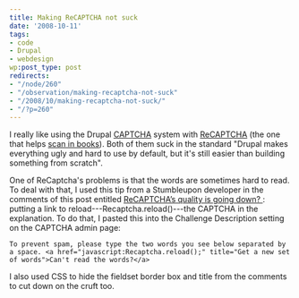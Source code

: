 ```yaml
---
title: Making ReCAPTCHA not suck
date: '2008-10-11'
tags:
- code
- Drupal
- webdesign
wp:post_type: post
redirects:
- "/node/260"
- "/observation/making-recaptcha-not-suck"
- "/2008/10/making-recaptcha-not-suck/"
- "/?p=260"
---
```


I really like using the Drupal [CAPTCHA](http://drupal.org/project/captcha) system with [ReCAPTCHA](http://drupal.org/project/recaptcha) (the one that helps [scan in books](http://recaptcha.net/)). Both of them suck in the standard "Drupal makes everything ugly and hard to use by default, but it's still easier than building something from scratch".

One of ReCaptcha's problems is that the words are sometimes hard to read. To deal with that, I used this tip from a Stumbleupon developer in the comments of this post entitled [ReCAPTCHA’s quality is going down? ](http://a.wholelottanothing.org/2008/03/27/recaptchas-quality-is-going-down/): putting a link to reload---Recaptcha.reload()---the CAPTCHA in the explanation. To do that, I pasted this into the Challenge Description setting on the CAPTCHA admin page:

`
To prevent spam, please type the two words you see below separated by a space. <a href="javascript:Recaptcha.reload();" title="Get a new set of words">Can't read the words?</a>
`

I also used CSS to hide the fieldset border box and title from the comments to cut down on the cruft too.
